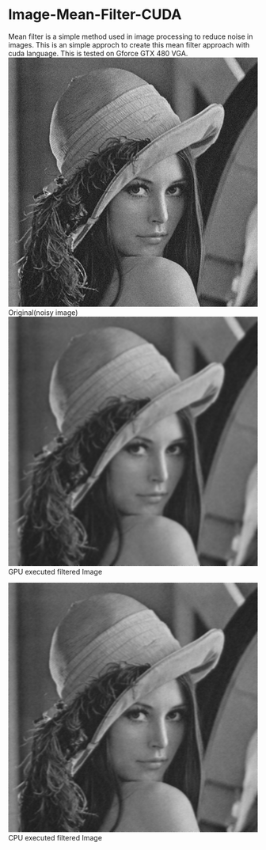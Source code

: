 # Image-Mean-Filter-CUDA
Mean filter is a simple method used in image processing to reduce noise in images. This is an simple approch to create this mean filter approach with cuda language. This is tested on Gforce GTX 480 VGA. 
![Original Image](https://raw.githubusercontent.com/ThilinaPrasad/Image-Mean-Filter-CUDA/master/pic_640.bmp)
Original(noisy image)
![FIltered Image](https://raw.githubusercontent.com/ThilinaPrasad/Image-Mean-Filter-CUDA/master/GPU_out_640.bmp)
GPU executed filtered Image

![enter image description here](https://raw.githubusercontent.com/ThilinaPrasad/Image-Mean-Filter-CUDA/master/CPU_out_640.bmp)
CPU executed filtered Image
<!--stackedit_data:
eyJoaXN0b3J5IjpbNjgzNTA3OTYzLC0xOTU0MDczNjM4XX0=
-->